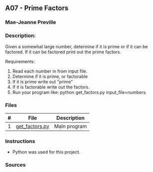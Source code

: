 ## A07 - Prime Factors
### Mae-Jeanne Preville 
### Description:

Given a somewhat large number, determine if it is prime or if it can be factored. If it can be factored print out the prime factors.

Requirements:
1. Read each number in from input file.
2. Determine if it is prime, or factorable
3. If it is prime write out "prime"
4. If it is factorable write out the factors.
5. Run your program like: python get_factors.py input_file=numbers

### Files

|   #   | File                       | Description                                                |
| :---: | -------------------------- | ---------------------------------------------------------- |
|   1   | [get_factors.py](./get_factors.py)   | Main program   |


### Instructions

- Python was used for this project.

### Sources



